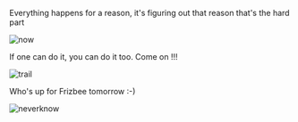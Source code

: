 
Everything happens for a reason, it's figuring out that reason that's the hard part

![now](https://user-images.githubusercontent.com/40513098/41807097-377a834e-76c1-11e8-9261-13dc4872d7ea.jpg)

If one can do it, you can do it too. Come on !!!

![trail](https://user-images.githubusercontent.com/40513098/41807185-b6ae5c98-76c2-11e8-8ecc-e20463356fd8.png)

Who's up for Frizbee tomorrow :-)

![neverknow](https://user-images.githubusercontent.com/40513098/41807243-a0fa9154-76c3-11e8-8481-bf47f4c00321.jpg)

